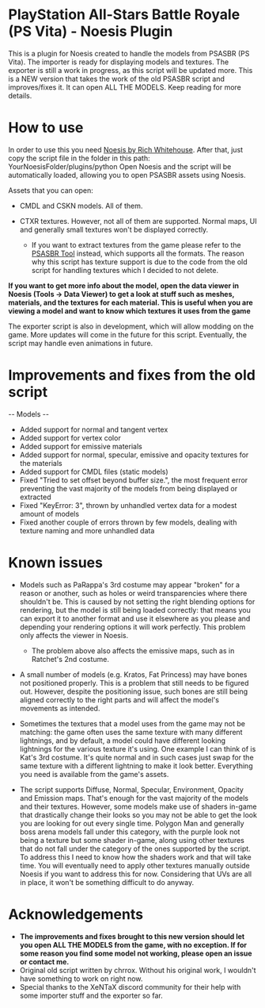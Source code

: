 PlayStation All-Stars Battle Royale (PS Vita) - Noesis Plugin
=======
This is a plugin for Noesis created to handle the models from PSASBR (PS Vita). The importer is ready for displaying models and textures. The exporter is still a work in progress, as this script will be updated more.
This is a NEW version that takes the work of the old PSASBR script and improves/fixes it. It can open ALL THE MODELS. Keep reading for more details.

How to use
============
In order to use this you need [Noesis by Rich Whitehouse](https://richwhitehouse.com/index.php?content=inc_projects.php&showproject=91). After that, just copy the script file in the folder in this path: YourNoesisFolder/plugins/python
Open Noesis and the script will be automatically loaded, allowing you to open PSASBR assets using Noesis.

Assets that you can open:

* CMDL and CSKN models. All of them.

* CTXR textures. However, not all of them are supported. Normal maps, UI and generally small textures won't be displayed correctly.
	* If you want to extract textures from the game please refer to the [PSASBR Tool](https://github.com/Cri4Key/PSASBR-Tool/releases/latest) instead, which supports all the formats. The reason why this script has texture support is due to the code from the old script for handling textures which I decided to not delete.

__If you want to get more info about the model, open the data viewer in Noesis (Tools -> Data Viewer) to get a look at stuff such as meshes, materials, and the textures for each material. This is useful when you are viewing a model and want to know which textures it uses from the game__

The exporter script is also in development, which will allow modding on the game. More updates will come in the future for this script. Eventually, the script may handle even animations in future.

Improvements and fixes from the old script
=====
-- Models --

* Added support for normal and tangent vertex
* Added support for vertex color
* Added support for emissive materials
* Added support for normal, specular, emissive and opacity textures for the materials
* Added support for CMDL files (static models)
* Fixed "Tried to set offset beyond buffer size.", the most frequent error preventing the vast majority of the models from being displayed or extracted
* Fixed "KeyError: 3", thrown by unhandled vertex data for a modest amount of models
* Fixed another couple of errors thrown by few models, dealing with texture naming and more unhandled data

Known issues
================
* Models such as PaRappa's 3rd costume may appear "broken" for a reason or another, such as holes or weird transparencies where there shouldn't be. This is caused by not setting the right blending options for rendering, but the model is still being loaded correctly: that means you can export it to another format and use it elsewhere as you please and depending your rendering options it will work perfectly. This problem only affects the viewer in Noesis.
	* The problem above also affects the emissive maps, such as in Ratchet's 2nd costume.

* A small number of models (e.g. Kratos, Fat Princess) may have bones not positioned properly. This is a problem that still needs to be figured out. However, despite the positioning issue, such bones are still being aligned correctly to the right parts and will affect the model's movements as intended.

* Sometimes the textures that a model uses from the game may not be matching: the game often uses the same texture with many different lightnings, and by default, a model could have different looking lightnings for the various texture it's using. One example I can think of is Kat's 3rd costume. It's quite normal and in such cases just swap for the same texture with a different lightning to make it look better. Everything you need is available from the game's assets.

* The script supports Diffuse, Normal, Specular, Environment, Opacity and Emission maps. That's enough for the vast majority of the models and their textures. However, some models make use of shaders in-game that drastically change their looks so you may not be able to get the look you are looking for out every single time. Polygon Man and generally boss arena models fall under this category, with the purple look not being a texture but some shader in-game, along using other textures that do not fall under the category of the ones supported by the script. To address this I need to know how the shaders work and that will take time. You will eventually need to apply other textures manually outside Noesis if you want to address this for now. Considering that UVs are all in place, it won't be something difficult to do anyway.

Acknowledgements
================
* __The improvements and fixes brought to this new version should let you open ALL THE MODELS from the game, with no exception. If for some reason you find some model not working, please open an issue or contact me.__
* Original old script written by chrrox. Without his original work, I wouldn't have something to work on right now.
* Special thanks to the XeNTaX discord community for their help with some importer stuff and the exporter so far.
